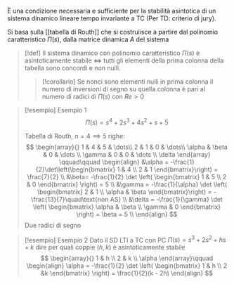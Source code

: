È una condizione necessaria e sufficiente per la stabilità asintotica di un sistema dinamico lineare tempo invariante a TC (Per TD: criterio di jury).

Si basa sulla [[tabella di Routh]] che si costruiisce a partire dal polinomio caratteristico $\Pi(s)$, dalla matrice dinamica $A$ del sistema



>[!def]
>Il sistema dinamico con polinomio caratteristico $\Pi(s)$ è asintoticamente stabile $\iff$ tutti gli elementi della prima colonna della tabella sono concordi e non nulli.
>
>>[!corollario]
>>Se nonci sono elementi nulli in prima colonna il numero di inversioni di segno su quella colonna è pari al numero di radici di $\Pi(s)$ con $Re> 0$

>[!esempio] Esempio 1
> $$
> \Pi (s) = s^4 + 2s^3 + 4s^2 + s + 5
>$$
>
>Tabella di Routh, $n = 4 \implies 5$ righe:
> $$
> \begin{array}{}
>1 & 4 & 5  & \dots\\
>2 & 1 & 0  & \dots\\
>\alpha & \beta & 0 & \dots \\
>\gamma & 0 & 0 & \dots \\
>\delta 
>\end{array} \qquad\qquad \begin{align}
> &\alpha = -\frac{1}{2}\det\left(\begin{bmatrix}
>1 & 4 \\
2 & 1
>\end{bmatrix}\right) = \frac{7}{2} \\
>&\beta= -\frac{1}{2} \det \left( \begin{bmatrix}
>1 & 5 \\
2 & 0
>\end{bmatrix} \right) = 5  \\
&\gamma = -\frac{1}{\alpha} \det \left( \begin{bmatrix}
>2 & 1 \\
>\alpha & \beta
>\end{bmatrix}\right) = -\frac{13}{7}\quad\text{non AS} \\
> &\delta = -\frac{1}{\gamma} \det \left( \begin{bmatrix}
>\alpha & \beta \\
>\gamma & 0
>\end{bmatrix} \right) = \beta = 5 \\
>\end{align}
>$$
>Due radici di segno


>[!esempio] Esempio 2
>Dato il SD LTI a TC con PC $\Pi(s) = s^3 + 2s^2 + hs + k$ dire per quali coppie $(h,k)$ è asintoticamente stabile
> $$
> \begin{array}{}
>1 & h \\
>2 & k \\
>\alpha
>\end{array}\qquad \begin{align}
> \alpha = -\frac{1}{2} \det \left( \begin{bmatrix}
>1 & h \\
>2  &k
>\end{bmatrix} \right) = \frac{1}{2}(k - 2h) 
>\end{align}
>$$
